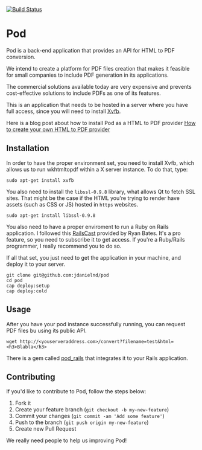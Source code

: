 [![Build Status](https://travis-ci.org/jdanielnd/pod.png?branch=master)](https://travis-ci.org/jdanielnd/pod)

# Pod

Pod is a back-end application that provides an API for HTML to PDF conversion.

We intend to create a platform for PDF files creation that makes it feasible for small companies to include PDF generation in its applications.

The commercial solutions available today are very expensive and prevents cost-effective solutions to include PDFs as one of its features.

This is an application that needs to be hosted in a server where you have full access, since you will need to install [Xvfb](http://www.x.org/releases/X11R7.6/doc/man/man1/Xvfb.1.xhtml).

Here is a blog post about how to install Pod as a HTML to PDF provider [How to create your own HTML to PDF provider](http://blog.hugerepo.com/2013/04/29/how-to-create-your-own-html-to-pdf-provider/)

## Installation

In order to have the proper environment set, you need to install Xvfb, which allows us to run wkhtmltopdf within a X server instance. To do that, type:

    sudo apt-get install xvfb

You also need to install the `libssl-0.9.8` library, what allows Qt to fetch SSL sites. That might be the case if the HTML you're trying to render have assets (such as CSS or JS) hosted in `https` websites.

    sudo apt-get install libssl-0.9.8

You also need to have a proper enviroment to run a Ruby on Rails application. I followed this [RailsCast](http://railscasts.com/episodes/335-deploying-to-a-vps) provided by Ryan Bates. It's a pro feature, so you need to subscribe it to get access. If you're a Ruby/Rails programmer, I really recommend you to do so.

If all that set, you just need to get the application in your machine, and deploy it to your server.

    git clone git@github.com:jdanielnd/pod
    cd pod
    cap deploy:setup
    cap deploy:cold

## Usage

After you have your pod instance successfully running, you can request PDF files bu using its public API.

    wget http://<youserveraddress.com>/convert?filename=test&html=<h3>Blabla</h3>

There is a gem called [pod_rails](https://github.com/jdanielnd/pod_rails) that integrates it to your Rails application.

## Contributing

If you'd like to contribute to Pod, follow the steps below:

1. Fork it
2. Create your feature branch (`git checkout -b my-new-feature`)
3. Commit your changes (`git commit -am 'Add some feature'`)
4. Push to the branch (`git push origin my-new-feature`)
5. Create new Pull Request

We really need people to help us improving Pod!